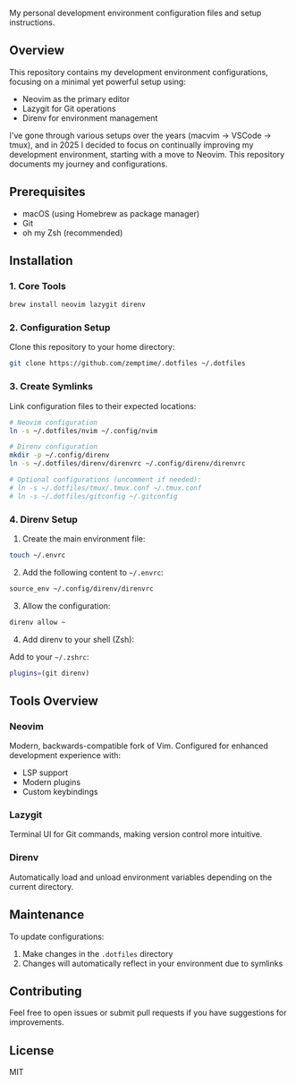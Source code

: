 My personal development environment configuration files and setup instructions.

## Overview

This repository contains my development environment configurations, focusing on a minimal yet powerful setup using:
- Neovim as the primary editor
- Lazygit for Git operations
- Direnv for environment management

I've gone through various setups over the years (macvim → VSCode → tmux), and in 2025 I decided to focus on continually improving my development environment, starting with a move to Neovim. This repository documents my journey and configurations.

## Prerequisites

- macOS (using Homebrew as package manager)
- Git
- oh my Zsh (recommended)

## Installation

### 1. Core Tools

```bash
brew install neovim lazygit direnv
```

### 2. Configuration Setup

Clone this repository to your home directory:
```bash
git clone https://github.com/zemptime/.dotfiles ~/.dotfiles
```

### 3. Create Symlinks

Link configuration files to their expected locations:

```bash
# Neovim configuration
ln -s ~/.dotfiles/nvim ~/.config/nvim

# Direnv configuration
mkdir -p ~/.config/direnv
ln -s ~/.dotfiles/direnv/direnvrc ~/.config/direnv/direnvrc

# Optional configurations (uncomment if needed):
# ln -s ~/.dotfiles/tmux/.tmux.conf ~/.tmux.conf
# ln -s ~/.dotfiles/gitconfig ~/.gitconfig
```

### 4. Direnv Setup

1. Create the main environment file:
```bash
touch ~/.envrc
```

2. Add the following content to `~/.envrc`:
```bash
source_env ~/.config/direnv/direnvrc
```

3. Allow the configuration:
```bash
direnv allow ~
```

4. Add direnv to your shell (Zsh):

Add to your `~/.zshrc`:
```bash
plugins=(git direnv)
```

## Tools Overview

### Neovim
Modern, backwards-compatible fork of Vim. Configured for enhanced development experience with:
- LSP support
- Modern plugins
- Custom keybindings

### Lazygit
Terminal UI for Git commands, making version control more intuitive.

### Direnv
Automatically load and unload environment variables depending on the current directory.

## Maintenance

To update configurations:
1. Make changes in the `.dotfiles` directory
2. Changes will automatically reflect in your environment due to symlinks

## Contributing

Feel free to open issues or submit pull requests if you have suggestions for improvements.

## License

MIT
